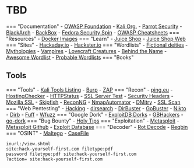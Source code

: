 # TBD

=== "Documentation"
    - [OWASP Foundation](https://github.com/OWASP)
    - [Kali Org.](https://www.kali.org)
    - [Parrot Security](https://www.parrotsec.org)
    - [BlackArch](https://blackarch.org)
    - [BackBox](https://www.backbox.org)
    - [Fedora Security Spin](https://labs.fedoraproject.org/es/security)
    - [OWASP Cheatsheets](https://github.com/OWASP/CheatSheetSeries)
=== "Resources"
    - [Docker Images](https://www.kali.org/docs/containers/official-kalilinux-docker-images)
=== "Learn"
    - [Juice Shop](https://owasp.org/www-project-juice-shop/)
    - [Juice Shop Web](https://juice-shop.herokuapp.com)
=== "Sites"
    - [Hackaday.io](https://hackaday.io)
    - [Hackster.io](https://www.hackster.io)
=== "Wordlists"
    - [Fictional deities](https://en.wikipedia.org/wiki/List_of_fictional_deities)
    - [Mythologies](https://simple.wikipedia.org/wiki/List_of_mythologies)
    - [Vampires](https://en.wikipedia.org/wiki/Vampire_folklore_by_region)
    - [Lovecraft Creatures](https://lovecraft.fandom.com/wiki/Category:Creatures)
    - [Behind the Name](https://www.behindthename.com)
    - [Awesome Wordlist](https://github.com/gmelodie/awesome-wordlists)
    - [Probable Wordlists](https://github.com/berzerk0/Probable-Wordlists)
=== "Books"

## Tools
=== "Tools"
    - [Kali Tools Listing](https://tools.kali.org/tools-listing)
    - [Burp](https://portswigger.net/burp)
    - [ZAP](https://owasp.org/www-project-zap)
=== "Recon"
    - [ping.eu](https://ping.eu)
    - [HostingChecker](https://hostingchecker.co)
    - [HTTPStatus](https://httpstatus.io)
    - [SSL Server Test](https://www.ssllabs.com/ssltest)
    - [Security Headers](https://securityheaders.com)
    - [Mozilla SSL](https://ssl-config.mozilla.org)
    - [Skipfish](https://github.com/spinkham/skipfish)
    - [ReconNG](https://github.com/lanmaster53/recon-ng)
    - [NmapAutomator](https://github.com/21y4d/nmapAutomator)
    - [DMitry](https://mor-pah.net/software/dmitry-deepmagic-information-gathering-tool)
    - [SSL Scan](https://github.com/rbsec/sslscan)
=== "Web Pentesting"
    - [Hacking](https://github.com/Hack-with-Github/Awesome-Hacking)
    - [dirsearch](https://github.com/maurosoria/dirsearch)
    - [DirBuster](https://sourceforge.net/projects/dirbuster)
    - [GoBuster](https://github.com/OJ/gobuster)
    - [Nikto](https://github.com/sullo/nikto)
    - [Dirb](https://github.com/v0re/dirb)
    - [Fuff](https://github.com/ffuf/ffuf)
    - [Wfuzz](https://github.com/xmendez/wfuzz)
=== "Google Dork"
    - [ExploitDB Dorks](https://www.exploit-db.com/google-hacking-database)
    - [GBHackers](https://gbhackers.com/latest-google-dorks-list)
    - [go-dork](https://github.com/dwisiswant0/go-dork)
=== "Bug Bounty"
    - [Holy Tips](https://github.com/HolyBugx/HolyTips)
=== "Exploitation"
    - [Metasploit](https://www.metasploit.com)
    - [Metasploit Github](https://github.com/rapid7/metasploit-framework)
    - [Exploit Database](https://www.exploit-db.com)
=== "Decoder"
    - [Rot Decode](https://rot13.com)
    - [Reqbin](https://reqbin.com)
=== "OSINT"
    - [Maltego](https://www.maltego.com)
    - [CaseFile](https://gitlab.com/kalilinux/packages/casefile)






```
inurl:/view.shtml
site:hack-yourself-first.com filetype:pdf
password filetype:pdf site:hack-yourself-first.com
?action= site:hack-yourself-first.com
```
